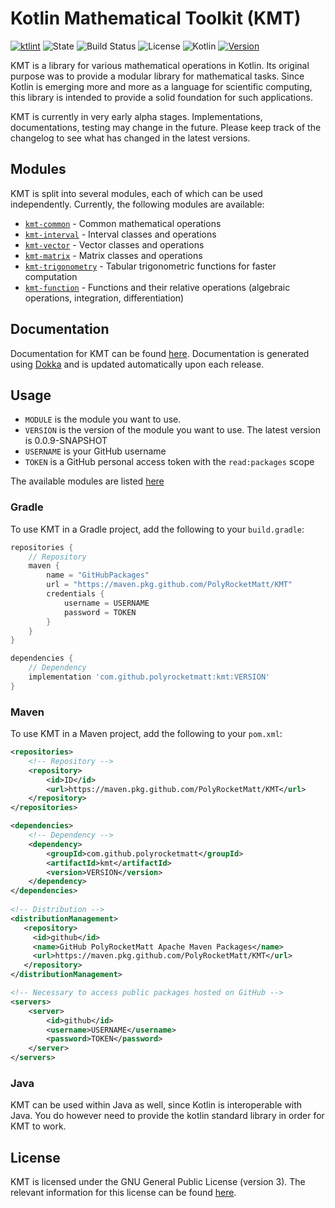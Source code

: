 # Kotlin Mathematical Toolkit (KMT)

[![ktlint](https://img.shields.io/badge/code%20style-%E2%9D%A4-FF4081.svg?style=for-the-badge)](https://ktlint.github.io/)
![State](https://img.shields.io/badge/State-ALPHA-red?style=for-the-badge)
![Build Status](https://img.shields.io/badge/Build-Passing-%2368AD63?style=for-the-badge)
![License](https://img.shields.io/badge/License-GPLv3-%2368AD63?style=for-the-badge)
![Kotlin](https://img.shields.io/badge/Kotlin-1.7.20-%233e7fa8?logo=kotlin&style=for-the-badge)
[![Version](https://img.shields.io/badge/dynamic/json?color=3e7fa8&label=version&query=version&url=https%3A%2F%2Fraw.githubusercontent.com%2FPolyRocketMatt%2FKMT%2Fmain%2Fversion.json&style=for-the-badge)](https://github.com/PolyRocketMatt/KMT/releases)

KMT is a library for various mathematical operations in Kotlin. Its original purpose was to provide
a modular library for mathematical tasks. Since Kotlin is emerging more and more as a language for 
scientific computing, this library is intended to provide a solid foundation for such applications.

KMT is currently in very early alpha stages. Implementations, documentations, testing may change in the future. Please 
keep track of the changelog to see what has changed in the latest versions.

## Modules

KMT is split into several modules, each of which can be used independently. Currently, the following modules
are available:

* [`kmt-common`](https://github.com/PolyRocketMatt/KMT/wiki/KMT-Common) - Common mathematical operations
* [`kmt-interval`](https://github.com/PolyRocketMatt/KMT/wiki/KMT-Interval) - Interval classes and operations
* [`kmt-vector`](https://github.com/PolyRocketMatt/KMT/wiki/KMT-Vector) - Vector classes and operations
* [`kmt-matrix`](https://github.com/PolyRocketMatt/KMT/wiki/KMT-Matrix) - Matrix classes and operations
* [`kmt-trigonometry`](https://github.com/PolyRocketMatt/KMT/wiki/KMT-Trigonometry) - Tabular trigonometric functions for faster computation
* [`kmt-function`](https://github.com/PolyRocketMatt/KMT/wiki/KMT-Function) - Functions and their relative operations (algebraic operations, integration, differentiation)

## Documentation

Documentation for KMT can be found [here](http://polyrocketmatt.me/KMT/). Documentation is generated
using [Dokka](https://github.com/Kotlin/dokka) and is updated automatically upon each release.

## Usage

- ```MODULE``` is the module you want to use.
- ```VERSION``` is the version of the module you want to use. The latest version is 0.0.9-SNAPSHOT
- ```USERNAME``` is your GitHub username
- ```TOKEN``` is a GitHub personal access token with the `read:packages` scope

The available modules are listed [here](#modules)

### Gradle

To use KMT in a Gradle project, add the following to your `build.gradle`:

```groovy
repositories {
    // Repository
    maven {
        name = "GitHubPackages"
        url = "https://maven.pkg.github.com/PolyRocketMatt/KMT"
        credentials {
            username = USERNAME
            password = TOKEN
        }
    }
}

dependencies {
    // Dependency
    implementation 'com.github.polyrocketmatt:kmt:VERSION'
}
```

### Maven 

To use KMT in a Maven project, add the following to your `pom.xml`:

```xml
<repositories>
    <!-- Repository -->
    <repository>
        <id>ID</id>
        <url>https://maven.pkg.github.com/PolyRocketMatt/KMT</url>
    </repository>
</repositories>

<dependencies>
    <!-- Dependency -->
    <dependency>
        <groupId>com.github.polyrocketmatt</groupId>
        <artifactId>kmt</artifactId>
        <version>VERSION</version>
    </dependency>
</dependencies>
        
<!-- Distribution -->
<distributionManagement>
   <repository>
     <id>github</id>
     <name>GitHub PolyRocketMatt Apache Maven Packages</name>
     <url>https://maven.pkg.github.com/PolyRocketMatt/KMT</url>
   </repository>
</distributionManagement>

<!-- Necessary to access public packages hosted on GitHub -->
<servers>
    <server>
        <id>github</id>
        <username>USERNAME</username>
        <password>TOKEN</password>
    </server>
</servers>
```

### Java

KMT can be used within Java as well, since Kotlin is interoperable with Java. You do however need to provide the kotlin
standard library in order for KMT to work.

## License

KMT is licensed under the GNU General Public License (version 3). The relevant information for this license can be found [here](https://www.gnu.org/licenses/gpl-3.0.html).